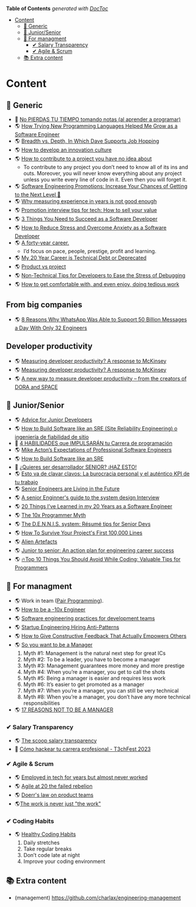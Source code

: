 <!-- START doctoc generated TOC please keep comment here to allow auto update -->
<!-- DON'T EDIT THIS SECTION, INSTEAD RE-RUN doctoc TO UPDATE -->
**Table of Contents**  *generated with [DocToc](https://github.com/thlorenz/doctoc)*

- [Content](#content)
  - [📂 Generic](#-generic)
  - [📂 Junior/Senior](#-juniorsenior)
  - [📂 For managment](#-for-managment)
    - [✔ Salary Transparency](#-salary-transparency)
    - [✔ Agile & Scrum](#-agile--scrum)
  - [📚 Extra content](#-extra-content)

<!-- END doctoc generated TOC please keep comment here to allow auto update -->

# Content

## 📂 Generic

<!--- //////////////////////////////////////////////////////////////////////////////////////////////////////////////////////////////////////////////////////////////////////////////// -->

- 🎥 [No PIERDAS TU TIEMPO tomando notas (al aprender a programar)](./to_generic/no-pierdas-tu-tiempo-tomando-notas.md)
- 🌎 [How Trying New Programming Languages Helped Me Grow as a Software Engineer](./to_generic/how-trying-new-programming-languages-helped-me-grow.md)
- 🌎 [Breadth vs. Depth, In Which Dave Supports Job Hopping](./to_generic/breadth-vs-depth-aka-supporting-job-hopping.md)
- 🌎 [How to develop an innovation culture](https://blog.logrocket.com/product-management/developing-an-innovation-culture/)
- 🌎 [How to contribute to a project you have no idea about](https://grifel.dev/how-to-contribute-without-knowledge)
  - To contribute to any project you don’t need to know all of its ins and outs. Moreover, you will never know everything about any project unless you write every line of code in it. Even then you will forget it.
- 🌎 [Software Engineering Promotions: Increase Your Chances of Getting to the Next Level 🚀](./to_generic/increase-your-chances-of-getting-to-the-next-level.md)
- 🌎 [Why measuring experience in years is not good enough](./to_generic/why-measuring-experience-in-years-is-not-good-enough.md)
- 🌎 [Promotion interview tips for tech: How to sell your value](./to_generic/promotion-interview-tips-for-tech.md)
- 🌎 [3 Things You Need to Succeed as a Software Developer](./to_generic/3-things-you-need-to-succeed-as-a-software-developer.md)
- 🌎 [How to Reduce Stress and Overcome Anxiety as a Software Developer](./to_generic/how-to-reduce-stress-and-overcome-anxiety-as-a-software-developer.md)
- 🌎 [A forty-year career.](https://lethain.com/forty-year-career/)
  - I’d focus on pace, people, prestige, profit and learning.
- 🌎 [My 20 Year Career is Technical Debt or Deprecated](./to_generic/20-years-career-deprecated.md)
- 🌎 [Product vs project](./to_generic/products-vs-projects.md)
- 🌎 [Non-Technical Tips for Developers to Ease the Stress of Debugging](./to_generic/tips-to-ease-the-stress-of-debugging.md)
- 🌎 [How to get comfortable with, and even enjoy, doing tedious work](./to_generic/how-to-get-confortable-doing-tedious-work.md)

## From big companies
- 🌎 [8 Reasons Why WhatsApp Was Able to Support 50 Billion Messages a Day With Only 32 Engineers](https://newsletter.systemdesign.one/p/whatsapp-engineering)

## Developer productivity

- 🌎 [Measuring developer productivity? A response to McKinsey](https://newsletter.pragmaticengineer.com/p/measuring-developer-productivity)
- 🌎 [Measuring developer productivity? A response to McKinsey](https://newsletter.pragmaticengineer.com/p/measuring-developer-productivity-part-2)
- 🌎 [A new way to measure developer productivity – from the creators of DORA and SPACE](https://newsletter.pragmaticengineer.com/p/developer-productivity-a-new-framework)

## 📂 Junior/Senior

<!--- //////////////////////////////////////////////////////////////////////////////////////////////////////////////////////////////////////////////////////////////////////////////// -->

- 🌎 [Advice for Junior Developers](./to_developer/advice_for_junior_developers.md)
- 🌎 [How to Build Software like an SRE (Site Reliability Engineering) o ingeniería de fiabilidad de sitio](./to_developer/how_to_build_software_like_an_SRE.md)
- 🎥 [4 HABILIDADES que IMPULSARÁN tu Carrera de programación](./to_developer/4-habilidades-que-impulsaran-tu-carrera.md)
- 🌎 [Mike Acton’s Expectations of Professional Software Engineers](./expectations-of-professional-software-engineers.md)
- 🌎 [How to Build Software like an SRE](./how_to_build_software_like_an_SRE.md)
- 🎥 [¿Quieres ser desarrollador SENIOR? ¡HAZ ESTO!](./to_developer/quieres-ser-desarollador-senior-haz-esto.md)
- 🌎 [Esto va de clavar clavos: La burocracia personal y el auténtico KPI de tu trabajo](./to_developer/esto-va-de-clavar-clavos.md)
- 🌎 [Senior Engineers are Living in the Future](https://www.zerobanana.com/essays/living-in-the-future/)
- 🌎 [A senior Enginner's guide to the system design Interview](https://interviewing.io/guides/system-design-interview#what-this-guide-is-and-whom-it-s-for)
- 🌎 [20 Things I’ve Learned in my 20 Years as a Software Engineer](./to_developer/20-things-i-ve-learned-in-my-20-years-as-a-software-engineer.md)
- 🌎 [The 10x Programmer Myth](./to_developer/the-10x-programmer-myth.md)
- 🌎 [The D.E.N.N.I.S. system: Résumé tips for Senior Devs](./to_developer/the-dennis-system-cvs-tips-for-senior.md)
- 🌎 [How To Survive Your Project's First 100,000 Lines](./to_developer/how-to-survive-your-projects-first-100000-lines.md)
- 🌎 [Alien Artefacts](./to_developer/alien-artefacts.md)
- 🌎 [Junior to senior: An action plan for engineering career success](./to_developer/junior-to-senior-an-action-plan.md)
- 🌎 [🔥Top 10 Things You Should Avoid While Coding: Valuable Tips for Programmers](./to_developer/10-things-you-should-avoid-while-coding.md)

## 📂 For managment

<!--- //////////////////////////////////////////////////////////////////////////////////////////////////////////////////////////////////////////////////////////////////////////////// -->

- 🌎 Work in team ([Pair Programming](https://en.wikipedia.org/wiki/Pair_programming)).
- 🌎 [How to be a -10x Engineer](https://taylor.town/-10x)
- 🌎 [Software engineering practices for development teams](./to_managment/software-engineering-practices.md)
- 🌎 [Startup Engineering Hiring Anti-Patterns](./to_managment/startup_enginnering_hiring_anti_patterns.md)
- 🌎 [How to Give Constructive Feedback That Actually Empowers Others](./to_managment/how-to-give-constructive-feedback.md)
- 🌎 [So you want to be a Manager](https://www.thecaringtechie.com/p/so-you-want-to-be-a-manager-p2)
    1. Myth #1: Management is the natural next step for great ICs
    2. Myth #2: To be a leader, you have to become a manager
    3. Myth #3: Management guarantees more money and more prestige
    4. Myth #4: When you’re a manager, you get to call the shots
    5. Myth #5: Being a manager is easier and requires less work
    6. Myth #6: It’s easier to get promoted as a manager
    7. Myth #7: When you’re a manager, you can still be very technical
    8. Myth #8: When you’re a manager, you don’t have any more technical responsibilities
- 🌎 [17 REASONS NOT TO BE A MANAGER](https://charity.wtf/2019/09/08/reasons-not-to-be-a-manager)
### ✔ Salary Transparency

- 🌎 [The scoop salary transparency](https://blog.pragmaticengineer.com/the-scoop-salary-transparency/)
- :movie_camera: [Cómo hackear tu carrera profesional - T3chFest 2023](https://www.youtube.com/watch?v=G2ztKhvDMKk)

### ✔ Agile & Scrum

- 🌎 [Employed in tech for years but almost never worked](./to_managment/employed-in-tech-for-years-but-almost-never-worked.md)
- 🌎 [Agile at 20 the failed rebelion](./to_managment/agile-at-20-the-failed-rebellion.md)
- 🌎 [Doerr's law on product teams](./to_managment/doerr's-law-on-product-teams.md)
-  🌎[The work is never just "the work"](https://davestewart.co.uk/blog/the-work-is-never-just-the-work/)


### ✔ Coding Habits

- 🌎 [Healthy Coding Habits](https://puppycoding.com/2023/07/22/healthy-coding-habits/)
  1. Daily stretches
  2. Take regular breaks
  3. Don’t code late at night
  4. Improve your coding environment



## 📚 Extra content

- (management) <https://github.com/charlax/engineering-management>
